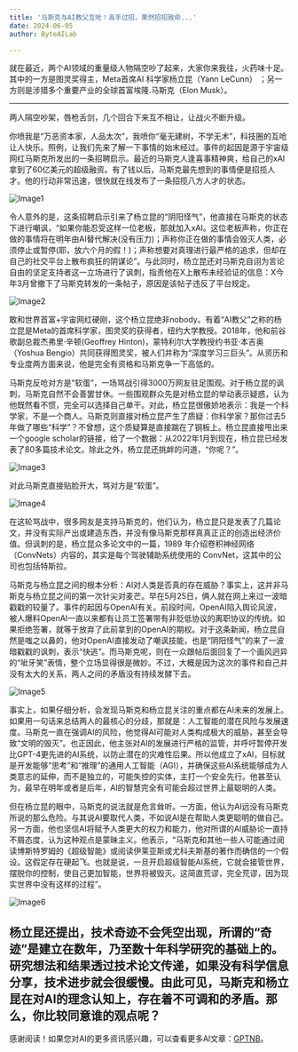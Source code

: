 ```yaml
---
title: '马斯克与AI教父互呛！高手过招，果然招招致命...'
date: 2024-06-05
author: ByteAILab

---
```


就在最近，两个AI领域的重量级人物隔空吵了起来，大家你来我往，火药味十足。其中的一方是图灵奖得主，Meta首席AI 科学家杨立昆（Yann LeCunn） ；另一方则是涉猎多个重要产业的全球首富埃隆.马斯克（Elon Musk）。

---
两人隔空吵架，唇枪舌剑，几个回合下来互不相让，让战火不断升级。

你喷我是“万恶资本家，人品太次”，我喷你“毫无建树，不学无术”，科技圈的互呛让人快乐。照例，让我们先来了解一下事情的始末经过。事件的起因是源于宇宙级网红马斯克所发出的一条招聘启示。最近的马斯克人逢喜事精神爽，给自己的xAI拿到了60亿美元的超级融资。有了钱以后，马斯克最先想到的事情便是招揽人才。他的行动非常迅速，很快就在线发布了一条招揽八方人才的状态。

![Image1](http://www.jesonc.com/Fi36d7Y_VBaVhKtnGlyZN3ZcreWv)

令人意外的是，这条招聘启示引来了杨立昆的“阴阳怪气”，他直接在马斯克的状态下进行嘲讽，“如果你能忍受这样一位老板，那就加入xAI。这位老板声称，你正在做的事情将在明年由AI替代解决(没有压力)；声称你正在做的事情会毁灭人类，必须停止或暂停(耶，放六个月的假！)；声称想要对真理进行最严格的追求，但却在自己的社交平台上散布疯狂的阴谋论”。与此同时，杨立昆还对马斯克自诩为言论自由的坚定支持者这一立场进行了讽刺，指责他在X上散布未经验证的信息：X今年3月曾撤下了马斯克转发的一条帖子，原因是该帖子违反了平台规定。

![Image2](http://www.jesonc.com/FkOSqEEIz6JfUK8p3kTSvPRotxS-)

敢和世界首富+宇宙网红硬刚，这个杨立昆绝非nobody。有着“AI教父”之称的杨立昆是Meta的首席科学家，图灵奖的获得者，纽约大学教授。2018年，他和前谷歌副总裁杰弗里·辛顿(Geoffrey Hinton)，蒙特利尔大学教授约书亚·本吉奥（Yoshua Bengio）共同获得图灵奖，被人们并称为“深度学习三巨头”。从资历和专业度两方面来说，他是完全有资格和马斯克争一下高低的。

马斯克反呛对方是“软蛋”，一场骂战引得3000万网友驻足围观。对于杨立昆的讽刺，马斯克自然不会善罢甘休。一些围观群众先是对杨立昆的举动表示疑惑，认为他既然看不惯，完全可以选择自己单干。对此，杨立昆很傲娇地表示：我是一个科学家，不是一个商人。马斯克则直接对杨立昆产生了质疑：你科学家？那你过去5年做了哪些“科学”？不曾想，这个质疑算是直接踹在了钢板上。杨立昆直接甩出来一个google scholar的链接，给了一个数据：从2022年1月到现在，杨立昆已经发表了80多篇技术论文。除此之外，杨立昆还挑衅的问道，“你呢？”。

![Image3](http://www.jesonc.com/Fpexalx5f-JvvEU6O4SwGY3FNYBV)

对此马斯克直接贴脸开大，骂对方是“软蛋”。

![Image4](http://www.jesonc.com/Fvbw0o9cfQKKzMcidTc9vMyMysuO)

在这轮骂战中，很多网友是支持马斯克的，他们认为，杨立昆只是发表了几篇论文，并没有实际产出或建造东西，并没有像马斯克那样真真正正的创造出经济价值。但讽刺的是，杨立昆众多论文中的一篇，1989 年介绍卷积神经网络（ConvNets）内容的，其实是每个驾驶辅助系统使用的 ConvNet，这其中的公司也包括特斯拉。

马斯克与杨立昆之间的根本分析：AI对人类是否真的存在威胁？事实上，这并非马斯克与杨立昆之间的第一次针尖对麦芒。早在5月25日，俩人就在网上来过一波暗戳戳的较量了。事件的起因与OpenAI有关。前段时间，OpenAI陷入舆论风波，被人爆料OpenAI一直以来都有让员工签署带有非贬低协议的离职协议的传统。如果拒绝签署，就等于放弃了此前拿到的OpenAI的期权。对于这条新闻，杨立昆自然是嗤之以鼻的，他对OpenAI直接发动了嘲讽技能，也是“阴阳怪气”的来了一波暗戳戳的讽刺，表示“快逃”。而马斯克呢，则在一众跟帖后面回复了一个画风迥异的“呲牙笑”表情，整个立场显得很是微妙。不过，大概是因为这次的事件和自己并没有太大的关系，两人之间的矛盾没有持续发酵下去。

![Image5](http://www.jesonc.com/FvISAyUKBMVpjzH5_vhF54ufColK)

事实上，如果仔细分析，会发现马斯克和杨立昆关注的重点都在AI未来的发展上。如果用一句话来总结两人的最核心的分歧，那就是：人工智能的潜在风险与发展速度。马斯克一直在强调AI的风险，他觉得AI可能对人类构成极大的威胁，甚至会导致“文明的毁灭”。也正因此，他主张对AI的发展进行严格的监管，并呼吁暂停开发比GPT-4更先进的AI系统，以防止潜在的灾难性后果。所以他成立了xAI，目标就是开发能够“思考”和“推理”的通用人工智能（AGI），并确保这些AI系统能够成为人类意志的延伸，而不是独立的，可能失控的实体，主打一个安全先行。他甚至认为，最早在明年或者是后年，AI的智慧完全有可能会超过世界上最聪明的人类。

但在杨立昆的眼中，马斯克的说法就是危言耸听。一方面，他认为AI远没有马斯克所说的那么危险。与其说AI要取代人类，不如说AI是在帮助人类更聪明的做自己。另一方面，他也坚信AI将赋予人类更大的权力和能力，他对所谓的AI威胁论一直持不屑态度，认为这种观点是蒙昧主义。他表示，“马斯克和其他一些人可能通过阅读博斯特罗姆的《超级智能》或阅读伊莱亚斯或尤科夫斯基的著作而确信的一个假设。这假定存在硬起飞。也就是说，一旦开启超级智能AI系统，它就会接管世界，摆脱你的控制，使自己更加智能，世界将被毁灭。这简直荒谬，完全荒谬，因为现实世界中没有这样的过程”。

![Image6](http://www.jesonc.com/FrlFgRNPF1IpDFvgDoQ76NdQ_p4m)

杨立昆还提出，技术奇迹不会凭空出现，所谓的“奇迹”是建立在数年，乃至数十年科学研究的基础上的。研究想法和结果透过技术论文传递，如果没有科学信息分享，技术进步就会很缓慢。由此可见，马斯克和杨立昆在对AI的理念认知上，存在着不可调和的矛盾。那么，你比较同意谁的观点呢？
---
感谢阅读！如果您对AI的更多资讯感兴趣，可以查看更多AI文章：[GPTNB](https://gptnb.com)。